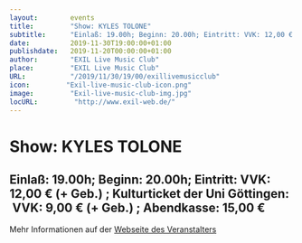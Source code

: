 ```yaml
---
layout:        events
title:         "Show: KYLES TOLONE"
subtitle:      "Einlaß: 19.00h; Beginn: 20.00h; Eintritt: VVK: 12,00 € (+ Geb.) ; Kulturticket der Uni Göttingen:  VVK: 9,00 € (+ Geb.) ; Abendkasse: 15,00 €"
date:          2019-11-30T19:00:00+01:00
publishdate:   2019-11-20T00:00:00+01:00
author:        "EXIL Live Music Club"
place:         "EXIL Live Music Club"
URL:           "/2019/11/30/19/00/exillivemusicclub"
icon:         "Exil-live-music-club-icon.png"
image:         "Exil-live-music-club-img.jpg"
locURL:         "http://www.exil-web.de/"
---
```


Show: KYLES TOLONE
===========

Einlaß: 19.00h; Beginn: 20.00h; Eintritt: VVK: 12,00 € (+ Geb.) ; Kulturticket der Uni Göttingen:  VVK: 9,00 € (+ Geb.) ; Abendkasse: 15,00 €
-----------



Mehr Informationen auf der [Webseite des Veranstalters](https://www.exil-web.de/index.php/ct-menu-item-5/1750-kyles-tolone-3)
